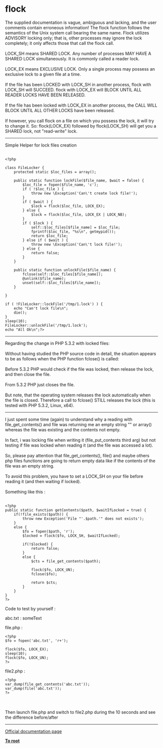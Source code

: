 # flock



The supplied documentation is vague, ambiguous and lacking, and the user comments contain erroneous information! The flock function follows the semantics of the Unix system call bearing the same name. Flock utilizes ADVISORY locking only; that is, other processes may ignore the lock completely; it only affects those that call the flock call.<br><br>LOCK_SH means SHARED LOCK. Any number of processes MAY HAVE A SHARED LOCK simultaneously. It is commonly called a reader lock.<br><br>LOCK_EX means EXCLUSIVE LOCK. Only a single process may possess an exclusive lock to a given file at a time.<br><br>If the file has been LOCKED with LOCK_SH in another process, flock with LOCK_SH will SUCCEED. flock with LOCK_EX will BLOCK UNTIL ALL READER LOCKS HAVE BEEN RELEASED.<br><br>If the file has been locked with LOCK_EX in another process, the CALL WILL BLOCK UNTIL ALL OTHER LOCKS have been released.<br><br>If however, you call flock on a file on which you possess the lock, it will try to change it. So: flock(LOCK_EX) followed by flock(LOCK_SH) will get you a SHARED lock, not "read-write" lock.  

---

Simple Helper for lock files creation<br><br>

```
<?php

class FileLocker {
    protected static $loc_files = array();

    public static function lockFile($file_name, $wait = false) {
        $loc_file = fopen($file_name, 'c');
        if ( !$loc_file ) {
            throw new \Exception('Can\'t create lock file!');
        }
        if ( $wait ) {
            $lock = flock($loc_file, LOCK_EX);
        } else {
            $lock = flock($loc_file, LOCK_EX | LOCK_NB);
        }
        if ( $lock ) {
            self::$loc_files[$file_name] = $loc_file;
            fprintf($loc_file, "%s\n", getmypid());
            return $loc_file;
        } else if ( $wait ) {
            throw new \Exception('Can\'t lock file!');
        } else {
            return false;
        }
    }

    public static function unlockFile($file_name) {
        fclose(self::$loc_files[$file_name]);
        @unlink($file_name);
        unset(self::$loc_files[$file_name]);
    }

} 

if ( !FileLocker::lockFile('/tmp/1.lock') ) {
    echo "Can't lock file\n";
    die();
}
sleep(10);
FileLocker::unlockFile('/tmp/1.lock');
echo "All Ok\n";?>
```
  

---

Regarding the change in PHP 5.3.2 with locked files:<br><br>Without having studied the PHP source code in detail, the situation appears to be as follows when the PHP function fclose() is called:<br><br>Before 5.3.2 PHP would check if the file was locked, then release the lock, and then close the file.<br><br>From 5.3.2 PHP just closes the file.<br><br>But note, that the operating system releases the lock automatically when the file is closed. Therefore a call to fclose() STILL releases the lock (this is tested with PHP 5.3.2, Linux, x64).  

---

I just spent some time (again) to understand why a reading with file_get_contents() and file was returning me an empty string "" or array() whereas the file was existing and the contents not empty.<br><br>In fact, i was locking file when writing it (file_put_contents third arg) but not testing if file was locked when reading it (and the file was accessed a lot).<br><br>So, please pay attention that file_get_contents(), file() and maybe others php files functions are going to return empty data like if the contents of the file was an empty string.<br><br>To avoid this problem, you have to set a LOCK_SH on your file before reading it (and then waiting if locked).<br><br>Something like this :<br><br>

```
<?php
public static function getContents($path, $waitIfLocked = true) {
    if(!file_exists($path)) {
        throw new Exception('File "'.$path.'" does not exists');
    }
    else {
        $fo = fopen($path, 'r');
        $locked = flock($fo, LOCK_SH, $waitIfLocked);
        
        if(!$locked) {
            return false;
        }
        else {
            $cts = file_get_contents($path);
            
            flock($fo, LOCK_UN);
            fclose($fo);
            
            return $cts;
        }
    }
}
?>
```


Code to test by yourself :

abc.txt :
someText

file.php :


```
<?php
$fo = fopen('abc.txt', 'r+');

flock($fo, LOCK_EX);
sleep(10);
flock($fo, LOCK_UN);
?>
```


file2.php : 


```
<?php
var_dump(file_get_contents('abc.txt'));
var_dump(file('abc.txt'));
?>
```
<br><br>Then launch file.php and switch to file2.php during the 10 seconds and see the difference before/after  

---

[Official documentation page](https://www.php.net/manual/en/function.flock.php)

**[To root](/README.md)**